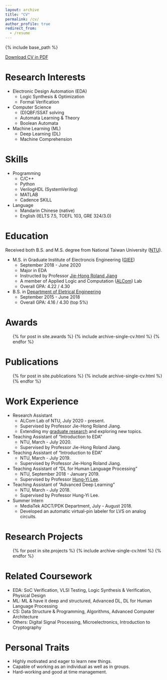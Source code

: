 ```yaml
---
layout: archive
title: "CV"
permalink: /cv/
author_profile: true
redirect_from:
  - /resume
---
```


{% include base_path %}

[Download CV in PDF](http://b04901112.github.io/files/CV.pdf)

Research Interests
======
* Electronic Design Automation (EDA)
  * Logic Synthesis & Optimization
  * Formal Verification
* Computer Science
  * (D)QBF/SSAT solving
  * Automata Learning & Theory
  * Boolean Automata
* Machine Learning (ML)
  * Deep Learning (DL)
  * Machine Comprehension

Skills
======
* Programming
  * C/C++
  * Python
  * VerilogHDL (SystemVerilog)
  * MATLAB
  * Cadence SKILL
* Language
  *  Mandarin Chinese (native)
  * English (IELTS 7.5, TOEFL 103, GRE 324/3.0)

Education
======
Received both B.S. and M.S. degree from National Taiwan University ([NTU](https://www.ntu.edu.tw/)).
* M.S. in Graduate Institute of Electroncis Engineering ([GIEE](https://giee.ntu.edu.tw/))
  * September 2018 - June 2020
  * Major in EDA
  * Instructed by Professor [Jie-Hong Roland Jiang](http://cc.ee.ntu.edu.tw/~jhjiang/)
  * A member of Applied Logic and Computation ([ALCom](http://alcom.ee.ntu.edu.tw/)) Lab
  * Overall GPA: 4.22 / 4.30
* B.S. in [Department of Eletrical Engineering](https://www.ee.ntu.edu.tw/)
  * September 2015 - June 2018
  * Overall GPA: 4.16 / 4.30 (top 5%)

Awards
======
  <ul>{% for post in site.awards %}
    {% include archive-single-cv.html %}
  {% endfor %}</ul>

Publications
======
  <ul>{% for post in site.publications %}
    {% include archive-single-cv.html %}
  {% endfor %}</ul>

Work Experience
======
* Research Assistant
  * ALCom Lab of NTU, July 2020 - present.
  * Supervised by Professor Jie-Hong Roland Jiang.
  * Extending my [graduate research](https://b04901112.github.io/publication/2020-06-thesis) and exploring new topics.  
* Teaching Assistant of “Introduction to EDA”
  * NTU, March - July 2020.
  * Supervised by Professor Jie-Hong Roland Jiang.
* Teaching Assistant of “Introduction to EDA”
  * NTU, March - July 2019.
  * Supervised by Professor Jie-Hong Roland Jiang.
* Teaching Assistant of “DL for Human Language Processing”
  * NTU, September 2018 - January 2019.
  * Supervised by Professor [Hung-Yi Lee](https://speech.ee.ntu.edu.tw/~tlkagk/).
* Teaching Assistant of “Advanced Deep Learning”
  * NTU, March - July 2018.
  * Supervised by Professor Hung-Yi Lee.
* Summer Intern
  * MediaTek ADCT/PDK Department, July - August 2018.
  * Developed an automatic virtual-pin labeler for LVS on analog circuits.

Research Projects
======
  <ul>{% for post in site.projects %}
    {% include archive-single-cv.html %}
  {% endfor %}</ul>
  
Related Coursework
======
* EDA: SoC Verification, VLSI Testing, Logic Synthesis & Verification, Physical Design
* ML: ML & have it deep and structured, Advanced DL, DL for Human Language Processing
* CS: Data Structure & Programming, Algorithms, Advanced Computer Architecture
* Others: Digital Signal Processing, Microelectronics, Introduction to Cryptography

Personal Traits
======
* Highly motivated and eager to learn new things.
* Capable of working as an individual as well as in groups.
* Hard-working and good at time management.